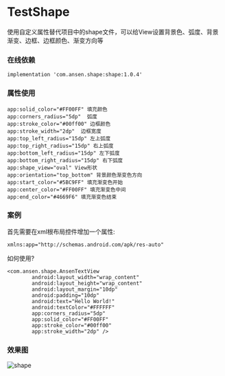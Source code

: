 # TestShape
使用自定义属性替代项目中的shape文件，可以给View设置背景色、弧度、背景渐变、边框、边框颜色、渐变方向等

### 在线依赖
```
implementation 'com.ansen.shape:shape:1.0.4'
```

### 属性使用
```
app:solid_color="#FF00FF" 填充颜色
app:corners_radius="5dp"  弧度
app:stroke_color="#00ff00" 边框颜色
app:stroke_width="2dp"  边框宽度
app:top_left_radius="15dp" 左上弧度
app:top_right_radius="15dp" 右上弧度
app:bottom_left_radius="15dp" 左下弧度
app:bottom_right_radius="15dp" 右下弧度
app:shape_view="oval" View形状
app:orientation="top_bottom" 背景颜色渐变色方向
app:start_color="#5BC9FF" 填充渐变色开始
app:center_color="#FF00FF" 填充渐变色中间
app:end_color="#4669F6" 填充渐变色结束
```

### 案例
首先需要在xml根布局控件增加一个属性:
```
xmlns:app="http://schemas.android.com/apk/res-auto"
```

如何使用?
```
<com.ansen.shape.AnsenTextView
        android:layout_width="wrap_content"
        android:layout_height="wrap_content"
        android:layout_margin="10dp"
        android:padding="10dp"
        android:text="Hello World!"
        android:textColor="#FFFFFF"
        app:corners_radius="5dp"
        app:solid_color="#FF00FF"
        app:stroke_color="#00ff00"
        app:stroke_width="2dp" />
```

### 效果图
![shape](https://github.com/ansen666/TestShape/blob/master/shape.jpg?raw=true)
